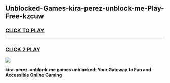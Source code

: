 
## Unblocked-Games-kira-perez-unblock-me-Play-Free-kzcuw
<h3>
<a href="https://premium76.site?title=kira-perez-unblock-me&ref=19M">CLICK TO PLAY</a></h3>
<hr>

<h3>
<a href="https://premium76.site?title=kira-perez-unblock-me&ref=19M">CLICK 2 PLAY</a>
  
</h3>

<a href="https://premium76.site?title=kira-perez-unblock-me&ref=19M"><img src="https://clearcache.store/games.png"></a>


**kira-perez-unblock-me games unblocked: Your Gateway to Fun and Accessible Online Gaming**
